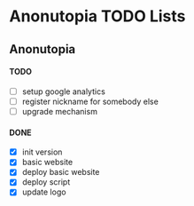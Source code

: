 # Anonutopia TODO Lists

## Anonutopia

#### TODO

- [ ] setup google analytics
- [ ] register nickname for somebody else
- [ ] upgrade mechanism

#### DONE

- [x] init version
- [x] basic website
- [x] deploy basic website
- [x] deploy script
- [x] update logo
